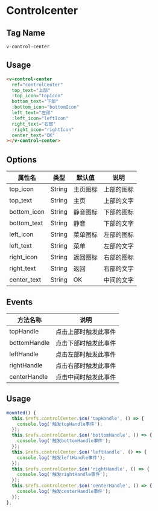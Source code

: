 # Controlcenter

## Tag Name

`v-control-center`

## Usage

```html
<v-control-center
  ref="controlCenter"
  top_text="上部"
  :top_icon="topIcon"
  bottom_text="下部"
  :bottom_icon="bottomIcon"
  left_text="左部"
  :left_icon="leftIcon"
  right_text="右部"
  :right_icon="rightIcon"
  center_text="OK"
></v-control-center>
```

## Options

属性名   |    类型    |    默认值    |   说明
----    | ----      | ----        | ----    |
top_icon  | String | 主页图标 |  上部的图标
top_text  | String | 主页 |  上部的文字
bottom_icon  | String | 静音图标 |  下部的图标
bottom_text  | String | 静音 |  下部的文字
left_icon  | String | 菜单图标 |  左部的图标
left_text  | String | 菜单 |  左部的文字
right_icon  | String | 返回图标 |  右部的图标
right_text  | String | 返回 |  右部的文字
center_text  | String | OK |  中间的文字

## Events
方法名称   |    说明    |
----    | ----      |
topHandle | 点击上部时触发此事件
bottomHandle | 点击下部时触发此事件
leftHandle | 点击左部时触发此事件
rightHandle | 点击右部时触发此事件
centerHandle | 点击中间时触发此事件

## Usage

```js
mounted() {
  this.$refs.controlCenter.$on('topHandle', () => {
    console.log('触发topHandle事件');
  });
  this.$refs.controlCenter.$on('bottomHandle', () => {
    console.log('触发bottomHandle事件');
  });
  this.$refs.controlCenter.$on('leftHandle', () => {
    console.log('触发leftHandle事件');
  });
  this.$refs.controlCenter.$on('rightHandle', () => {
    console.log('触发rightHandle事件');
  });
  this.$refs.controlCenter.$on('centerHandle', () => {
    console.log('触发centerHandle事件');
  });
},
```
